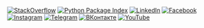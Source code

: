 [![StackOverflow](https://img.shields.io/badge/-StackOverflow-black?logo=stackoverflow)](https://stackoverflow.com/users/359730/eigenein)
[![Python Package Index](https://img.shields.io/badge/-PyPI-yellow?logo=pypi)](https://pypi.org/user/eigenein/)
[![LinkedIn](https://img.shields.io/badge/-LinkedIn-blue?logo=linkedin)](https://www.linkedin.com/in/eigenein/)
[![Facebook](https://img.shields.io/badge/-Facebook-white?logo=facebook)](https://www.facebook.com/eigenein/)
[![Instagram](https://img.shields.io/badge/-Instagram-white?logo=instagram)](https://www.instagram.com/eigenein/)
[![Telegram](https://img.shields.io/badge/-Telegram-white?logo=telegram)](https://t.me/eigenein/)
[![ВКонтакте](https://img.shields.io/badge/-ВКонтакте-white?logo=vk)](https://vk.com/eigenein)
[![YouTube](https://img.shields.io/badge/-YouTube-red?logo=youtube)](https://www.youtube.com/channel/UCy06Z9HFm1o9zOEfhyiWMjA)
